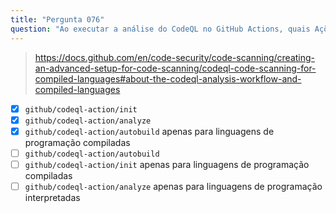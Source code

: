 ```yaml
---
title: "Pergunta 076"
question: "Ao executar a análise do CodeQL no GitHub Actions, quais Ações você deve usar? (Escolha três.)"
---
```


> https://docs.github.com/en/code-security/code-scanning/creating-an-advanced-setup-for-code-scanning/codeql-code-scanning-for-compiled-languages#about-the-codeql-analysis-workflow-and-compiled-languages
- [x] `github/codeql-action/init`
- [x] `github/codeql-action/analyze`
- [x] `github/codeql-action/autobuild` apenas para linguagens de programação compiladas
- [ ] `github/codeql-action/autobuild` 
- [ ] `github/codeql-action/init` apenas para linguagens de programação compiladas
- [ ] `github/codeql-action/analyze` apenas para linguagens de programação interpretadas

